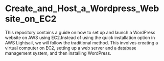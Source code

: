 # Create_and_Host_a_Wordpress_Website_on_EC2
This repository contains a guide on how to set up and launch a WordPress website on AWS using EC2.Instead of using the quick installation option in AWS Lightsail, we will follow the traditional method. This involves creating a virtual computer on EC2, setting up a web server and a database management system, and then installing WordPress.
